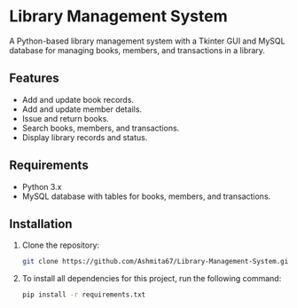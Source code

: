 # Library Management System

A Python-based library management system with a Tkinter GUI and MySQL database for managing books, members, and transactions in a library.

## Features
- Add and update book records.
- Add and update member details.
- Issue and return books.
- Search books, members, and transactions.
- Display library records and status.

## Requirements
- Python 3.x
- MySQL database with tables for books, members, and transactions.

## Installation

1. Clone the repository:
   ```bash
   git clone https://github.com/Ashmita67/Library-Management-System.git
2. To install all dependencies for this project, run the following command:
   ```bash
   pip install -r requirements.txt

